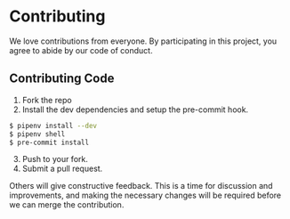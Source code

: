 # Contributing

We love contributions from everyone. By participating in this project, you agree to abide by our code of conduct.

## Contributing Code

1. Fork the repo
2. Install the dev dependencies and setup the pre-commit hook.

```bash
$ pipenv install --dev
$ pipenv shell
$ pre-commit install
```

3. Push to your fork.
4. Submit a pull request.

Others will give constructive feedback. This is a time for discussion and improvements, and making the necessary
changes will be required before we can merge the contribution.
